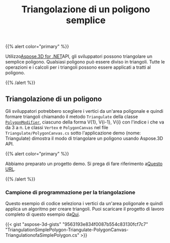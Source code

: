 ﻿---
title: Triangolazione di un poligono semplice
type: docs
weight: 30
url: /it/net/triangulation-of-a-simple-polygon/
description: Utilizzando Aspose.3D for .NET API, gli sviluppatori possono triangolare un semplice poligono. Qualsiasi poligono può essere diviso in triangoli. Tutte le operazioni e i calcoli per i triangoli possono essere applicati a tratti al poligono.
---
{{% alert color="primary" %}}

Utilizzo[Aspose.3D for .NET](https://products.aspose.com/3d/net/)API, gli sviluppatori possono triangolare un semplice poligono. Qualsiasi poligono può essere diviso in triangoli. Tutte le operazioni e i calcoli per i triangoli possono essere applicati a tratti al poligono.

{{% /alert %}}
## **Triangolazione di un poligono**
Gli sviluppatori potrebbero scegliere i vertici da un'area poligonale e quindi formare triangoli chiamando il metodo `Triangulate` della classe [`PolygonModifier`](https://reference.aspose.com/3d/net/aspose.threed.entities/polygonmodifier), ciascuno della forma V{1}, V{i-1}, V{i} con l'indice i che va da 3 a n. Le classi `Vertex` e `PolygonCanvas` nel file `Triangulate/PolygonCanvas.cs` sotto l'applicazione demo (nome: Triangulate) dimostra il modo di triangolare un poligono usando Aspose.3D API.

{{% alert color="primary" %}}

Abbiamo preparato un progetto demo. Si prega di fare riferimento a[Questo URL](https://github.com/aspose-3d/Aspose.3D-for-.NET/tree/master/Demos).

{{% /alert %}}
### **Campione di programmazione per la triangolazione**
Questo esempio di codice seleziona i vertici da un'area poligonale e quindi applica un algoritmo per creare triangoli. Puoi scaricare il progetto di lavoro completo di questo esempio da[Qui](https://github.com/aspose-3d/Aspose.3D-for-.NET/).

{{< gist "aspose-3d-gists" "9563193e834f0087b554c83130fcf7c7" "TriangulationSimplePolygon-Triangulate-PolygonCanvas-TriangulationofaSimplePolygon.cs" >}}
